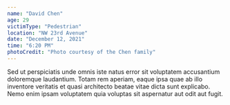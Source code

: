 ```yaml
---
name: "David Chen"
age: 29
victimType: "Pedestrian"
location: "NW 23rd Avenue"
date: "December 12, 2021"
time: "6:20 PM"
photoCredit: "Photo courtesy of the Chen family"
---
```


Sed ut perspiciatis unde omnis iste natus error sit voluptatem accusantium doloremque laudantium. Totam rem aperiam, eaque ipsa quae ab illo inventore veritatis et quasi architecto beatae vitae dicta sunt explicabo. Nemo enim ipsam voluptatem quia voluptas sit aspernatur aut odit aut fugit. 